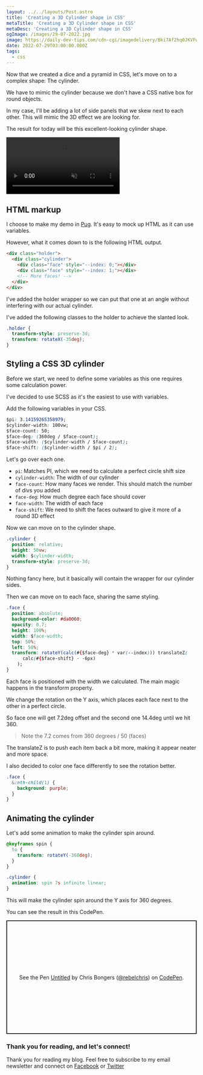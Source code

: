 ```yaml
---
layout: ../../layouts/Post.astro
title: 'Creating a 3D Cylinder shape in CSS'
metaTitle: 'Creating a 3D Cylinder shape in CSS'
metaDesc: 'Creating a 3D Cylinder shape in CSS'
ogImage: /images/29-07-2022.jpg
image: https://daily-dev-tips.com/cdn-cgi/imagedelivery/Bki7Af2hq0JKVFw1XYYMQg/83db691f-b950-48ac-ac73-32bae89d4800
date: 2022-07-29T03:00:00.000Z
tags:
  - css
---
```


Now that we created a dice and a pyramid in CSS, let's move on to a complex shape: The cylinder.

We have to mimic the cylinder because we don't have a CSS native box for round objects.

In my case, I'll be adding a lot of side panels that we skew next to each other.
This will mimic the 3D effect we are looking for.

The result for today will be this excellent-looking cylinder shape.

<!-- ![Creating a 3D Cylinder shape in CSS](https://dev-to-uploads.s3.amazonaws.com/uploads/articles/buifd5l4ex57zcfgsjew.gif) -->
<video autoplay loop muted playsinline>
  <source src="https://res.cloudinary.com/daily-dev-tips/video/upload/v1658213880/cylinder_ihos6q.webm" type="video/webm" />
  <source src="https://res.cloudinary.com/daily-dev-tips/video/upload/v1658213880/cylinder_rxbeze.mp4" type="video/mp4" />
</video>

## HTML markup

I choose to make my demo in [Pug](https://pugjs.org/api/getting-started.html). It's easy to mock up HTML as it can use variables.

However, what it comes down to is the following HTML output.

```html
<div class="holder">
  <div class="cylinder">
    <div class="face" style="--index: 0;"></div>
    <div class="face" style="--index: 1;"></div>
    <!-- More faces! -->
  </div>
</div>
```

I've added the holder wrapper so we can put that one at an angle without interfering with our actual cylinder.

I've added the following classes to the holder to achieve the slanted look.

```css
.holder {
  transform-style: preserve-3d;
  transform: rotateX(-35deg);
}
```

## Styling a CSS 3D cylinder

Before we start, we need to define some variables as this one requires some calculation power.

I've decided to use SCSS as it's the easiest to use with variables.

Add the following variables in your CSS.

```css
$pi: 3.14159265358979;
$cylinder-width: 100vw;
$face-count: 50;
$face-deg: (360deg / $face-count);
$face-width: ($cylinder-width / $face-count);
$face-shift: ($cylinder-width / $pi / 2);
```

Let's go over each one.

- `pi`: Matches PI, which we need to calculate a perfect circle shift size
- `cylinder-width`: The width of our cylinder
- `face-count`: How many faces we render. This should match the number of divs you added
- `face-deg`: How much degree each face should cover
- `face-width`: The width of each face
- `face-shift`: We need to shift the faces outward to give it more of a round 3D effect

Now we can move on to the cylinder shape.

```css
.cylinder {
  position: relative;
  height: 50vw;
  width: $cylinder-width;
  transform-style: preserve-3d;
}
```

Nothing fancy here, but it basically will contain the wrapper for our cylinder sides.

Then we can move on to each face, sharing the same styling.

```css
.face {
  position: absolute;
  background-color: #da0060;
  opacity: 0.7;
  height: 100%;
  width: $face-width;
  top: 50%;
  left: 50%;
  transform: rotateY(calc(#{$face-deg} * var(--index))) translateZ(
      calc(#{$face-shift} - -6px)
    );
}
```

Each face is positioned with the width we calculated.
The main magic happens in the transform property.

We change the rotation on the Y axis, which places each face next to the other in a perfect circle.

So face one will get 7.2deg offset and the second one 14.4deg until we hit 360.

> Note the 7.2 comes from 360 degrees / 50 (faces)

The translateZ is to push each item back a bit more, making it appear neater and more space.

I also decided to color one face differently to see the rotation better.

```css
.face {
  &:nth-child(1) {
    background: purple;
  }
}
```

## Animating the cylinder

Let's add some animation to make the cylinder spin around.

```css
@keyframes spin {
  to {
    transform: rotateY(-360deg);
  }
}

.cylinder {
  animation: spin 7s infinite linear;
}
```

This will make the cylinder spin around the Y axis for 360 degrees.

You can see the result in this CodePen.

<p class="codepen" data-height="300" data-default-tab="js,result" data-slug-hash="vYRxZLP" data-user="rebelchris" style="height: 300px; box-sizing: border-box; display: flex; align-items: center; justify-content: center; border: 2px solid; margin: 1em 0; padding: 1em;">
  <span>See the Pen <a href="https://codepen.io/rebelchris/pen/vYRxZLP">
  Untitled</a> by Chris Bongers (<a href="https://codepen.io/rebelchris">@rebelchris</a>)
  on <a href="https://codepen.io">CodePen</a>.</span>
</p>
<script async src="https://cpwebassets.codepen.io/assets/embed/ei.js"></script>

### Thank you for reading, and let's connect!

Thank you for reading my blog. Feel free to subscribe to my email newsletter and connect on [Facebook](https://www.facebook.com/DailyDevTipsBlog) or [Twitter](https://twitter.com/DailyDevTips1)

